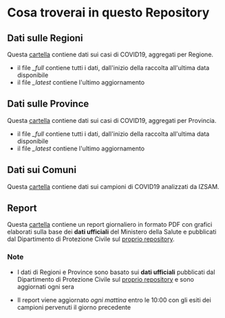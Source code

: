 # Cosa troverai in questo Repository

## Dati sulle Regioni
Questa <a href="https://github.com/IZSAM-StatGIS/COVID19-Abruzzo/tree/master/dati-regioni">cartella</a> contiene dati sui casi di COVID19, aggregati per Regione.
 * il file *_full* contiene tutti i dati, dall'inizio della raccolta all'ultima data disponibile
 * il file *_latest* contiene l'ultimo aggiornamento
## Dati sulle Province
Questa <a href="https://github.com/IZSAM-StatGIS/COVID19-Abruzzo/tree/master/dati-province">cartella</a> contiene dati sui casi di COVID19, aggregati per Provincia.
 * il file *_full* contiene tutti i dati, dall'inizio della raccolta all'ultima data disponibile
 * il file *_latest* contiene l'ultimo aggiornamento
## Dati sui Comuni
Questa <a href="https://github.com/IZSAM-StatGIS/COVID19-Abruzzo/tree/master/izs_dati">cartella</a> contiene dati sui campioni di COVID19 analizzati da IZSAM.
## Report
Questa <a href="https://github.com/IZSAM-StatGIS/COVID19-Abruzzo/tree/master/report">cartella</a> contiene un report giornaliero in formato PDF con grafici elaborati sulla base dei **dati ufficiali** del Ministero della Salute e pubblicati dal Dipartimento di Protezione Civile sul <a href="https://github.com/pcm-dpc/COVID-19" target="_blank">proprio repository</a>.
### Note
 * I dati di Regioni e Province sono basato sui **dati ufficiali** pubblicati dal Dipartimento di Protezione Civile sul <a href="https://github.com/pcm-dpc/COVID-19" target="_blank">proprio repository</a> e sono aggiornati ogni sera
 
 * Il report viene aggiornato *ogni mattina* entro le 10:00 con gli esiti dei campioni pervenuti il giorno precedente
